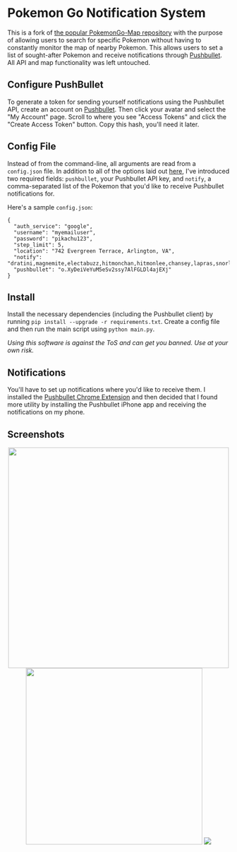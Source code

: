 # Pokemon Go Notification System

This is a fork of [the popular PokemonGo-Map repository](https://github.com/AHAAAAAAA/PokemonGo-Map) with the purpose of allowing users to search for specific Pokemon without having to constantly monitor the map of nearby Pokemon. This allows users to set a list of sought-after Pokemon and receive notifications through [Pushbullet](https://www.pushbullet.com/). All API and map functionality was left untouched.

## Configure PushBullet
To generate a token for sending yourself notifications using the Pushbullet API, create an account on [Pushbullet](https://www.pushbullet.com/). Then click your avatar and select the "My Account" page. Scroll to where you see "Access Tokens" and click the "Create Access Token" button. Copy this hash, you'll need it later.

## Config File
Instead of from the command-line, all arguments are read from a `config.json` file. In addition to all of the options laid out [here](https://github.com/AHAAAAAAA/PokemonGo-Map/wiki/Usage), I've introduced two required fields: `pushbullet`, your Pushbullet API key, and `notify`, a comma-separated list of the Pokemon that you'd like to receive Pushbullet notifications for.

Here's a sample `config.json`:

```
{
  "auth_service": "google",
  "username": "myemailuser",
  "password": "pikachu123",
  "step_limit": 5,
  "location": "742 Evergreen Terrace, Arlington, VA",
  "notify": "dratini,magnemite,electabuzz,hitmonchan,hitmonlee,chansey,lapras,snorlax,porygon,mew,mewtwo,moltres,zapdos,articuno,ditto,seel,gyarados,cubone",
  "pushbullet": "o.XyDeiVeYuM5eSv2ssy7AlFGLDl4ajEXj"
}
```

## Install

Install the necessary dependencies (including the Pushbullet client) by running `pip install --upgrade -r requirements.txt`. Create a config file and then run the main script using `python main.py`.

*Using this software is against the ToS and can get you banned. Use at your own risk.*

## Notifications
You'll have to set up notifications where you'd like to receive them. I installed the [Pushbullet Chrome Extension](https://chrome.google.com/webstore/detail/pushbullet/chlffgpmiacpedhhbkiomidkjlcfhogd?hl=en) and then decided that I found more utility by installing the Pushbullet iPhone app and receiving the notifications on my phone.

## Screenshots

<p align="center">
<img src="https://raw.githubusercontent.com/jxmorris12/PokemonGo-Finder/master/screenshots/PhonePushNotif.PNG" height="500">
<img src="https://raw.githubusercontent.com/jxmorris12/PokemonGo-Finder/master/screenshots/ChromePushNotif.png" width="400">
<img src="https://raw.githubusercontent.com/AHAAAAAAA/PokemonGo-Map/master/static/cover.png">
</p>

